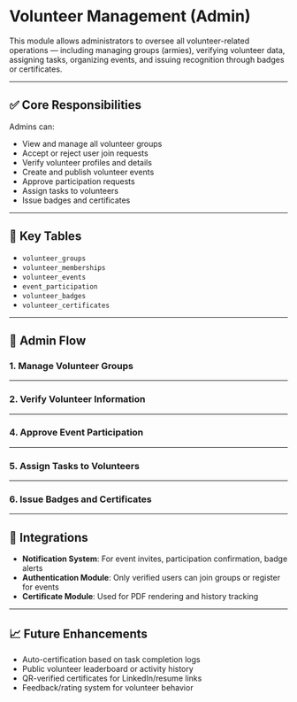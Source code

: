 # Volunteer Management (Admin)

This module allows administrators to oversee all volunteer-related operations — including managing groups (armies), verifying volunteer data, assigning tasks, organizing events, and issuing recognition through badges or certificates.

---

## ✅ Core Responsibilities

Admins can:

- View and manage all volunteer groups
- Accept or reject user join requests
- Verify volunteer profiles and details
- Create and publish volunteer events
- Approve participation requests
- Assign tasks to volunteers
- Issue badges and certificates

---

## 🧩 Key Tables

- `volunteer_groups`
- `volunteer_memberships`
- `volunteer_events`
- `event_participation`
- `volunteer_badges`
- `volunteer_certificates`

---

## 🔄 Admin Flow

### 1. Manage Volunteer Groups


---

### 2. Verify Volunteer Information


---

### 4. Approve Event Participation


---

### 5. Assign Tasks to Volunteers


---

### 6. Issue Badges and Certificates


---

## 🔗 Integrations

- **Notification System**: For event invites, participation confirmation, badge alerts
- **Authentication Module**: Only verified users can join groups or register for events
- **Certificate Module**: Used for PDF rendering and history tracking

---

## 📈 Future Enhancements

- Auto-certification based on task completion logs
- Public volunteer leaderboard or activity history
- QR-verified certificates for LinkedIn/resume links
- Feedback/rating system for volunteer behavior

